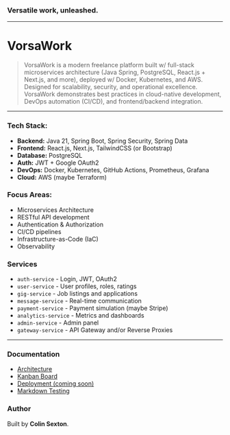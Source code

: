 ### Versatile work, unleashed.

---

# VorsaWork
> VorsaWork is a modern freelance platform built w/ full-stack microservices architecture (Java Spring, PostgreSQL, React.js + Next.js, and more), deployed w/ Docker, Kubernetes, and AWS. Designed for scalability, security, and operational excellence.
> VorsaWork demonstrates best practices in cloud-native development, DevOps automation (CI/CD), and frontend/backend integration.

---

### Tech Stack:
- **Backend:** Java 21, Spring Boot, Spring Security, Spring Data
- **Frontend:** React.js, Next.js, TailwindCSS (or Bootstrap)
- **Database:** PostgreSQL
- **Auth:** JWT + Google OAuth2
- **DevOps:** Docker, Kubernetes, GitHub Actions, Prometheus, Grafana
- **Cloud:** AWS (maybe Terraform)

### Focus Areas:
- Microservices Architecture
- RESTful API development
- Authentication & Authorization
- CI/CD pipelines
- Infrastructure-as-Code (IaC)
- Observability

### Services
- `auth-service` - Login, JWT, OAuth2
- `user-service` - User profiles, roles, ratings
- `gig-service` - Job listings and applications
- `message-service` - Real-time communication
- `payment-service` - Payment simulation (maybe Stripe)
- `analytics-service` - Metrics and dashboards
- `admin-service` - Admin panel
- `gateway-service` - API Gateway and/or Reverse Proxies

---

### Documentation
- [Architecture](docs/architecture.md)
- [Kanban Board](https://github.com/users/ColinSexton-1207/projects/2)
- [Deployment (coming soon)]()
- [Markdown Testing](https://stackedit.io/)

### Author
Built by **Colin Sexton**.